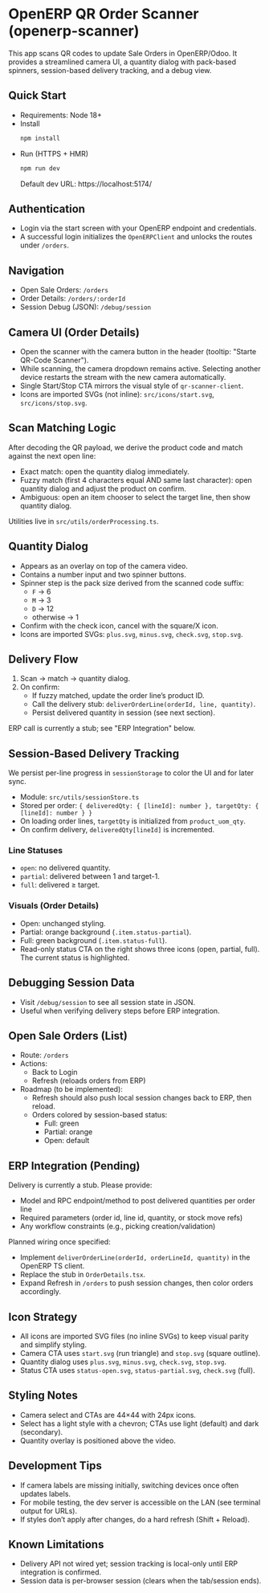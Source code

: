 # OpenERP QR Order Scanner (openerp-scanner)

This app scans QR codes to update Sale Orders in OpenERP/Odoo. It provides a streamlined camera UI, a quantity dialog with pack-based spinners, session-based delivery tracking, and a debug view.

## Quick Start

- Requirements: Node 18+
- Install
  ```bash
  npm install
  ```
- Run (HTTPS + HMR)
  ```bash
  npm run dev
  ```
  Default dev URL: https://localhost:5174/

## Authentication

- Login via the start screen with your OpenERP endpoint and credentials.
- A successful login initializes the `OpenERPClient` and unlocks the routes under `/orders`.

## Navigation

- Open Sale Orders: `/orders`
- Order Details: `/orders/:orderId`
- Session Debug (JSON): `/debug/session`

## Camera UI (Order Details)

- Open the scanner with the camera button in the header (tooltip: "Starte QR-Code Scanner").
- While scanning, the camera dropdown remains active. Selecting another device restarts the stream with the new camera automatically.
- Single Start/Stop CTA mirrors the visual style of `qr-scanner-client`.
- Icons are imported SVGs (not inline): `src/icons/start.svg`, `src/icons/stop.svg`.

## Scan Matching Logic

After decoding the QR payload, we derive the product code and match against the next open line:

- Exact match: open the quantity dialog immediately.
- Fuzzy match (first 4 characters equal AND same last character): open quantity dialog and adjust the product on confirm.
- Ambiguous: open an item chooser to select the target line, then show quantity dialog.

Utilities live in `src/utils/orderProcessing.ts`.

## Quantity Dialog

- Appears as an overlay on top of the camera video.
- Contains a number input and two spinner buttons.
- Spinner step is the pack size derived from the scanned code suffix:
  - `F` → 6
  - `M` → 3
  - `D` → 12
  - otherwise → 1
- Confirm with the check icon, cancel with the square/X icon.
- Icons are imported SVGs: `plus.svg`, `minus.svg`, `check.svg`, `stop.svg`.

## Delivery Flow

1. Scan → match → quantity dialog.
2. On confirm:
   - If fuzzy matched, update the order line’s product ID.
   - Call the delivery stub: `deliverOrderLine(orderId, line, quantity)`.
   - Persist delivered quantity in session (see next section).

ERP call is currently a stub; see "ERP Integration" below.

## Session-Based Delivery Tracking

We persist per-line progress in `sessionStorage` to color the UI and for later sync.

- Module: `src/utils/sessionStore.ts`
- Stored per order: `{ deliveredQty: { [lineId]: number }, targetQty: { [lineId]: number } }`
- On loading order lines, `targetQty` is initialized from `product_uom_qty`.
- On confirm delivery, `deliveredQty[lineId]` is incremented.

### Line Statuses

- `open`: no delivered quantity.
- `partial`: delivered between 1 and target-1.
- `full`: delivered ≥ target.

### Visuals (Order Details)

- Open: unchanged styling.
- Partial: orange background (`.item.status-partial`).
- Full: green background (`.item.status-full`).
- Read-only status CTA on the right shows three icons (open, partial, full). The current status is highlighted.

## Debugging Session Data

- Visit `/debug/session` to see all session state in JSON.
- Useful when verifying delivery steps before ERP integration.

## Open Sale Orders (List)

- Route: `/orders`
- Actions:
  - Back to Login
  - Refresh (reloads orders from ERP)
- Roadmap (to be implemented):
  - Refresh should also push local session changes back to ERP, then reload.
  - Orders colored by session-based status:
    - Full: green
    - Partial: orange
    - Open: default

## ERP Integration (Pending)

Delivery is currently a stub. Please provide:

- Model and RPC endpoint/method to post delivered quantities per order line
- Required parameters (order id, line id, quantity, or stock move refs)
- Any workflow constraints (e.g., picking creation/validation)

Planned wiring once specified:

- Implement `deliverOrderLine(orderId, orderLineId, quantity)` in the OpenERP TS client.
- Replace the stub in `OrderDetails.tsx`.
- Expand Refresh in `/orders` to push session changes, then color orders accordingly.

## Icon Strategy

- All icons are imported SVG files (no inline SVGs) to keep visual parity and simplify styling.
- Camera CTA uses `start.svg` (run triangle) and `stop.svg` (square outline).
- Quantity dialog uses `plus.svg`, `minus.svg`, `check.svg`, `stop.svg`.
- Status CTA uses `status-open.svg`, `status-partial.svg`, `check.svg` (full).

## Styling Notes

- Camera select and CTAs are 44×44 with 24px icons.
- Select has a light style with a chevron; CTAs use light (default) and dark (secondary).
- Quantity overlay is positioned above the video.

## Development Tips

- If camera labels are missing initially, switching devices once often updates labels.
- For mobile testing, the dev server is accessible on the LAN (see terminal output for URLs).
- If styles don’t apply after changes, do a hard refresh (Shift + Reload).

## Known Limitations

- Delivery API not wired yet; session tracking is local-only until ERP integration is confirmed.
- Session data is per-browser session (clears when the tab/session ends).
